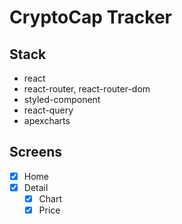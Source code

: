 # CryptoCap Tracker

## Stack

- react
- react-router, react-router-dom
- styled-component
- react-query
- apexcharts

## Screens

- [x] Home
- [x] Detail
  - [x] Chart
  - [x] Price
